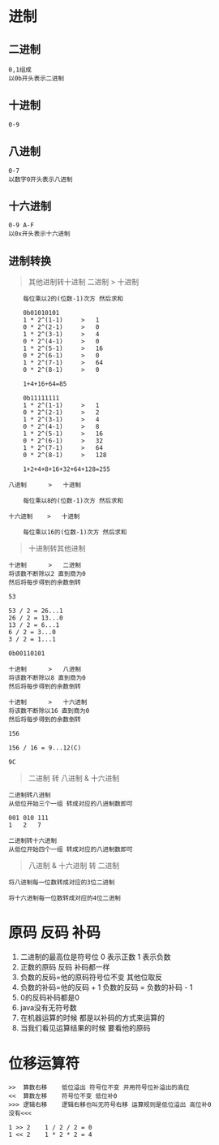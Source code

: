 # 进制

## 二进制
    0,1组成
    以0b开头表示二进制
## 十进制
    0-9
## 八进制
    0-7
    以数字0开头表示八进制
## 十六进制
    0-9 A-F
    以0x开头表示十六进制

## 进制转换

> 其他进制转十进制
    二进制      >   十进制
        
        每位乘以2的(位数-1)次方 然后求和

        0b01010101
        1 * 2^(1-1)     >   1
        0 * 2^(2-1)     >   0
        1 * 2^(3-1)     >   4
        0 * 2^(4-1)     >   0
        1 * 2^(5-1)     >   16
        0 * 2^(6-1)     >   0
        1 * 2^(7-1)     >   64
        0 * 2^(8-1)     >   0

        1+4+16+64=85

        0b11111111
        1 * 2^(1-1)     >   1
        0 * 2^(2-1)     >   2
        1 * 2^(3-1)     >   4
        0 * 2^(4-1)     >   8
        1 * 2^(5-1)     >   16
        0 * 2^(6-1)     >   32
        1 * 2^(7-1)     >   64
        0 * 2^(8-1)     >   128

        1+2+4+8+16+32+64+128=255

    八进制      >   十进制

        每位乘以8的(位数-1)次方 然后求和

    十六进制    >   十进制

        每位乘以16的(位数-1)次方 然后求和

    
> 十进制转其他进制

    十进制      >   二进制
    将该数不断除以2 直到商为0
    然后将每步得到的余数倒转

    53

    53 / 2 = 26...1
    26 / 2 = 13...0
    13 / 2 = 6...1
    6 / 2 = 3...0
    3 / 2 = 1...1

    0b00110101

    十进制      >   八进制
    将该数不断除以8 直到商为0
    然后将每步得到的余数倒转

    十进制      >   十六进制
    将该数不断除以16 直到商为0
    然后将每步得到的余数倒转

    156

    156 / 16 = 9...12(C)

    9C

> 二进制 转 八进制 & 十六进制

    二进制转八进制
    从低位开始三个一组 转成对应的八进制数即可

    001 010 111
    1   2   7

    二进制转十六进制
    从低位开始四个一组 转成对应的八进制数即可

> 八进制 & 十六进制 转 二进制

    将八进制每一位数转成对应的3位二进制

    将十六进制每一位数转成对应的4位二进制

# 原码 反码 补码
1. 二进制的最高位是符号位 0 表示正数 1 表示负数
2. 正数的原码 反码 补码都一样
3. 负数的反码=他的原码符号位不变 其他位取反
4. 负数的补码=他的反码 + 1    负数的反码 = 负数的补码 - 1
5. 0的反码补码都是0
6. java没有无符号数
7. 在机器运算的时候 都是以补码的方式来运算的
8. 当我们看见运算结果的时候 要看他的原码

# 位移运算符
    >>  算数右移    低位溢出 符号位不变 并用符号位补溢出的高位
    <<  算数左移    符号位不变 低位补0
    >>> 逻辑右移    逻辑右移也叫无符号右移 运算规则是低位溢出 高位补0
    没有<<<

    1 >> 2    1 / 2 / 2 = 0
    1 << 2    1 * 2 * 2 = 4
    